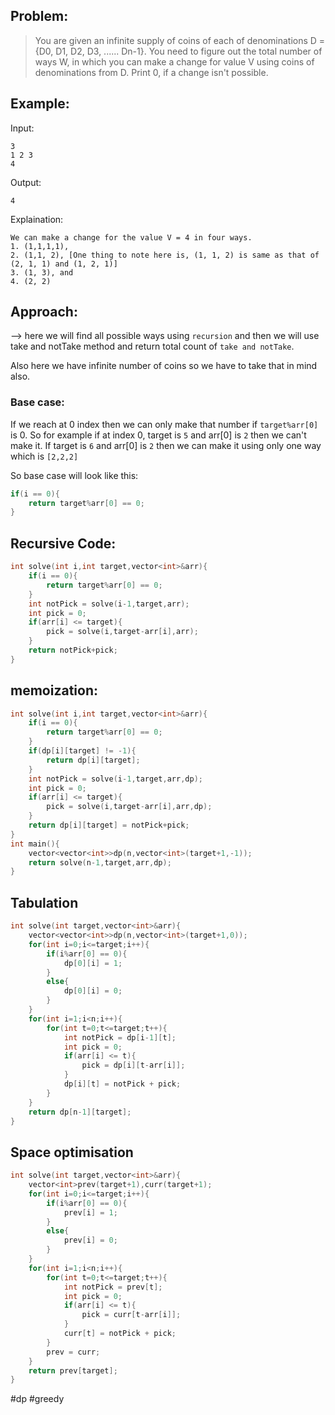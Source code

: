## Problem:

> You are given an infinite supply of coins of each of denominations D = {D0, D1, D2, D3, ...... Dn-1}. You need to figure out the total number of ways W, in which you can make a change for value V using coins of denominations from D. Print 0, if a change isn't possible.

## Example:

Input:

```
3
1 2 3
4
```

Output:

```
4
```

Explaination:

```
We can make a change for the value V = 4 in four ways.
1. (1,1,1,1),
2. (1,1, 2), [One thing to note here is, (1, 1, 2) is same as that of (2, 1, 1) and (1, 2, 1)]
3. (1, 3), and
4. (2, 2)
```

## Approach:

--> here we will find all possible ways using `recursion` and then we will use take and notTake method and return total count of `take and notTake`.

Also here we have infinite number of coins so we have to take that in mind also.

### Base case:

If we reach at 0 index then we can only make that number if `target%arr[0]` is 0. So for example if at index 0, target is `5` and arr[0] is `2` then we can't make it. If target is `6` and arr[0] is `2` then we can make it using only one way which is `[2,2,2]`

So base case will look like this:

```cpp
if(i == 0){
	return target%arr[0] == 0;
}
```

## Recursive Code:

```cpp
int solve(int i,int target,vector<int>&arr){
	if(i == 0){
		return target%arr[0] == 0;
	}
	int notPick = solve(i-1,target,arr);
	int pick = 0;
	if(arr[i] <= target){
		pick = solve(i,target-arr[i],arr);
	}
	return notPick+pick;
}
```

## memoization:

```cpp
int solve(int i,int target,vector<int>&arr){
	if(i == 0){
		return target%arr[0] == 0;
	}
	if(dp[i][target] != -1){
		return dp[i][target];
	}
	int notPick = solve(i-1,target,arr,dp);
	int pick = 0;
	if(arr[i] <= target){
		pick = solve(i,target-arr[i],arr,dp);
	}
	return dp[i][target] = notPick+pick;
}
int main(){
	vector<vector<int>>dp(n,vector<int>(target+1,-1));
	return solve(n-1,target,arr,dp);
}
```

## Tabulation

```cpp
int solve(int target,vector<int>&arr){
	vector<vector<int>>dp(n,vector<int>(target+1,0));
	for(int i=0;i<=target;i++){
		if(i%arr[0] == 0){
			dp[0][i] = 1;
		}
		else{
			dp[0][i] = 0;
		}
	}
	for(int i=1;i<n;i++){
		for(int t=0;t<=target;t++){
			int notPick = dp[i-1][t];
			int pick = 0;
			if(arr[i] <= t){
				pick = dp[i][t-arr[i]];
			}
			dp[i][t] = notPick + pick;
		}
	}
	return dp[n-1][target];
}
```

## Space optimisation

```cpp
int solve(int target,vector<int>&arr){
	vector<int>prev(target+1),curr(target+1);
	for(int i=0;i<=target;i++){
		if(i%arr[0] == 0){
			prev[i] = 1;
		}
		else{
			prev[i] = 0;
		}
	}
	for(int i=1;i<n;i++){
		for(int t=0;t<=target;t++){
			int notPick = prev[t];
			int pick = 0;
			if(arr[i] <= t){
				pick = curr[t-arr[i]];
			}
			curr[t] = notPick + pick;
		}
		prev = curr;
	}
	return prev[target];
}
```

#dp #greedy 